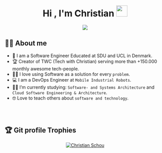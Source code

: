 <h1 align="center">Hi , I'm Christian <img src="https://media.giphy.com/media/hvRJCLFzcasrR4ia7z/giphy.gif" width="35"></h1>
<p align="center">
  <a href="https://git.io/typing-svg"><img src="https://readme-typing-svg.demolab.com?font=Fira+Code&pause=1000&center=true&width=500&lines=Software+Engineer;Making+Software+Automations;Founder+of+TWC;Teaching+about+Software+Development"></a>
<br>

## :sassy_man:  About me
- :school: I am a Software Engineer Educated at SDU and UCL in Denmark.
- :trophy: Creator of TWC (Tech with Christian) serving more than +150.000 monthly awesome tech-people.
- :technologist: I love using Software as a solution for every `problem`.
- :computer: I am a DevOps Engineer at `Mobile Industrial Robots`.
- :student: I’m currently studying: `Software- and Systems Architecture` and `Cloud Software Engineering & Architecture`.
- :nerd_face: Love to teach others about `software and technology`.

<br>
<br>

## :trophy: Git profile Trophies

<p align="center"> <a href="https://github.com/Christian-Schou"><img src="https://github-profile-trophy.vercel.app/?username=Christian-Schou&layout=compact&theme=algolia" alt="Christian Schou" /></a> </p>

